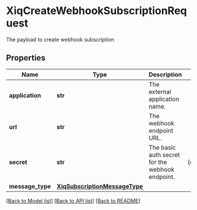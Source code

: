 # XiqCreateWebhookSubscriptionRequest

The payload to create webhook subscription
## Properties
Name | Type | Description | Notes
------------ | ------------- | ------------- | -------------
**application** | **str** | The external application name. | 
**url** | **str** | The webhook endpoint URL. | 
**secret** | **str** | The basic auth secret for the webhook endpoint. | [optional] 
**message_type** | [**XiqSubscriptionMessageType**](XiqSubscriptionMessageType.md) |  | 

[[Back to Model list]](../README.md#documentation-for-models) [[Back to API list]](../README.md#documentation-for-api-endpoints) [[Back to README]](../README.md)



